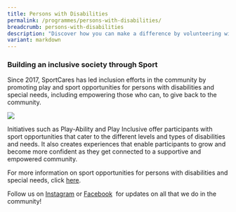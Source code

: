 ```yaml
---
title: Persons with Disabilities
permalink: /programmes/persons-with-disabilities/
breadcrumb: persons-with-disabilities
description: "Discover how you can make a difference by volunteering with SportCares. Learn about opportunities to support persons with disabilities through inclusive sports programmes, and contribute to creating a more accessible and supportive community."
variant: markdown
---
```

### Building an inclusive society through Sport

Since 2017, SportCares has led inclusion efforts in the community by promoting play and sport opportunities for persons with disabilities and special needs, including empowering those who can, to give back to the community. 

![](/images/Inclusive_Sports_Festival.jpg)

Initiatives such as Play-Ability and Play Inclusive offer participants with sport opportunities that cater to the different levels and types of disabilities and needs. It also creates experiences that enable participants to grow and become more confident as they get connected to a supportive and empowered community. 

For more information on sport opportunities for persons with disabilities and special needs, click [here](/persons-with-disabilities/disability-sports-master-plan/).

Follow us on&nbsp;[Instagram](https://www.instagram.com/sportcares/)&nbsp;or&nbsp;[Facebook](https://www.facebook.com/SportCaresSG)&nbsp; for updates on all that we do in the community!
